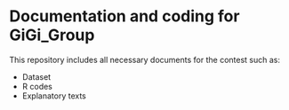 # Documentation and coding for GiGi_Group

This repository includes all necessary documents for the contest such as:

- Dataset
- R codes
- Explanatory texts


